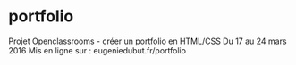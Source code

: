 # portfolio
Projet  Openclassrooms - créer un portfolio en HTML/CSS
Du 17 au 24 mars 2016
Mis en ligne sur : eugeniedubut.fr/portfolio